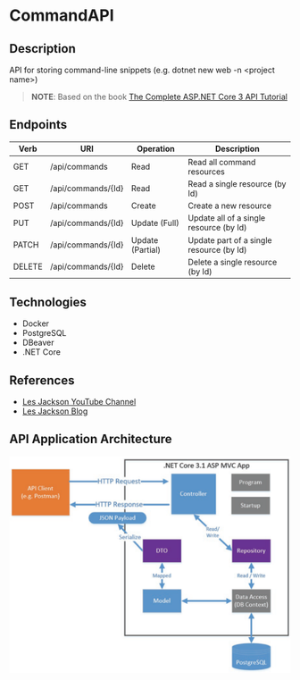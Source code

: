 # CommandAPI

## Description
API for storing command-line snippets (e.g. dotnet new web -n &lt;project name>)

>**NOTE**: Based on the book [The Complete ASP.NET Core 3 API Tutorial](https://www.amazon.com/stores/Les-Jackson/author/B084L9B8CB?ref=ap_rdr&store_ref=ap_rdr&isDramIntegrated=true&shoppingPortalEnabled=true)

## Endpoints

| Verb   | URI                  | Operation       | Description                                |
|--------|----------------------|-----------------|--------------------------------------------|
| GET    | /api/commands        | Read            | Read all command resources                  |
| GET    | /api/commands/{Id}   | Read            | Read a single resource (by Id)              |
| POST   | /api/commands        | Create          | Create a new resource                       |
| PUT    | /api/commands/{Id}   | Update (Full)   | Update all of a single resource (by Id)     |
| PATCH  | /api/commands/{Id}   | Update (Partial)| Update part of a single resource (by Id)    |
| DELETE | /api/commands/{Id}   | Delete          | Delete a single resource (by Id)            |

## Technologies
- Docker
- PostgreSQL
- DBeaver
- .NET Core

## References
- [Les Jackson YouTube Channel](https://www.youtube.com/@binarythistle/playlists) 
- [Les Jackson Blog](https://dotnetplaybook.com/)

## API Application Architecture
![API Application Architecture](images/api-application-architecture.png)